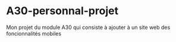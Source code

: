 # A30-personnal-projet
Mon projet du module A30 qui consiste à ajouter à un site web des foncionnalités mobiles
